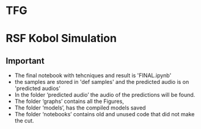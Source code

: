 # TFG

# RSF Kobol Simulation

## Important

- The final notebook with tehcniques and result is 'FINAL.ipynb'
- the samples are stored in 'def samples' and the predicted audio is on 'predicted audios'
- In the folder ‘predicted audio’ the audio of the predictions will be found.
- The folder ‘graphs’ contains all the Figures,
- The folder ‘models’, has the compiled models saved
- The folder ‘notebooks’ contains old and unused code that did not make the cut.
